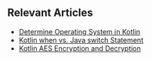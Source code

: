 ## Relevant Articles
- [Determine Operating System in Kotlin](https://www.baeldung.com/kotlin/operating-system-identify)
- [Kotlin when vs. Java switch Statement](https://www.baeldung.com/kotlin/when-vs-java-switch)
- [Kotlin AES Encryption and Decryption](https://www.baeldung.com/kotlin/advanced-encryption-standard)
